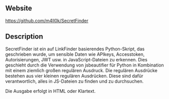 ## Website

https://github.com/m4ll0k/SecretFinder

## Description

SecretFinder ist ein auf LinkFinder basierendes Python-Skript, das geschrieben wurde, um sensible Daten wie APIkeys, Accesstoken, Autorisierungen, JWT usw. in JavaScript-Dateien zu erkennen. Dies geschieht durch die Verwendung von jsbeautifier für Python in Kombination mit einem ziemlich großen regulären Ausdruck. Die regulären Ausdrücke bestehen aus vier kleinen regulären Ausdrücken. Diese sind dafür verantwortlich, alles in JS-Dateien zu finden und zu durchsuchen.  
  
Die Ausgabe erfolgt in HTML oder Klartext.

